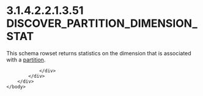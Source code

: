 <html dir="LTR" xmlns:mshelp="http://msdn.microsoft.com/mshelp" xmlns:ddue="http://ddue.schemas.microsoft.com/authoring/2003/5" xmlns:xlink="http://www.w3.org/1999/xlink" xmlns:tool="http://www.microsoft.com/tooltip">
    <head>
        <meta http-equiv="Content-Type" content="text/html; CHARSET=utf-8"></meta>
        <meta name="save" content="history"></meta>
        <title>3.1.4.2.2.1.3.51 DISCOVER_PARTITION_DIMENSION_STAT</title>
        <xml>
            <mshelp:toctitle title="3.1.4.2.2.1.3.51 DISCOVER_PARTITION_DIMENSION_STAT"></mshelp:toctitle>
            <mshelp:rltitle title="[MS-SSAS]: DISCOVER_PARTITION_DIMENSION_STAT"></mshelp:rltitle>
            <mshelp:keyword index="A" term="26e1111d-586a-4a3c-b1ba-ff8fadfdbd2a"></mshelp:keyword>
            <mshelp:attr name="DCSext.ContentType" value="open specification"></mshelp:attr>
            <mshelp:attr name="AssetID" value="26e1111d-586a-4a3c-b1ba-ff8fadfdbd2a"></mshelp:attr>
            <mshelp:attr name="TopicType" value="kbRef"></mshelp:attr>
            <mshelp:attr name="DCSext.Title" value="[MS-SSAS]: DISCOVER_PARTITION_DIMENSION_STAT" />
        </xml>
    </head>
    <body>
        <div id="header">
            <h1 class="heading">3.1.4.2.2.1.3.51 DISCOVER_PARTITION_DIMENSION_STAT</h1>
        </div>
        <div id="mainSection">
            <div id="mainBody">
                <div id="allHistory" class="saveHistory"></div>
                <div id="sectionSection0" class="section" name="collapseableSection">
                    

<p>This schema rowset returns statistics on the dimension that
is associated with a <a href="8676f5ce-62d4-4244-a326-634bfed4aba4.md#gt_2f24f458-7d39-47a2-93f7-de433ea85c75">partition</a>.</p>


                </div>
            </div>
        </div>
    </body>
</html>